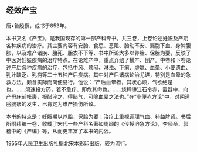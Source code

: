 ## 经效产宝

唐•昝殷撰，成书于853年。

本书又名《产宝》，是我国现存的第一部产科专书。共三卷，上卷论述妊娠及产期各种疾病的治疗。其主要内容有安胎、食忌、恶阻、胎动不安、漏胞下血、身肿腹胀，以及难产诸疾、胎死、胎衣不下等、书中所论大多以养胎、保胎为要，反映了中医对妊娠疾病的治疗特点。在论难产中，重点介绍了横产、倒产。中卷和下卷论述产后各种疾病的治疗，包括中风、烦闷、淋浊、下痢、虚羸、血晕、小便遗血、乳汁缺乏、乳痈等二十五种产后疾病。其中对产后诸病论治尤详，特别是血晕的急救方法，颇含实际而简便易行。他说：“产后血晕者，其状心烦，气欲绝是也。……须速投方药，若不急疗、即危其命也。……烧秤锤江石令赤，置器中，向产母床前帐裹，报醋淬之，得醋气，可除血晕之法也。”在“小便赤方论”中，对阴道膀胱痿的发生，已肯定为难产损伤所致。

本书的特点是：妊娠期以养胎，保胎为要；治疗上重视调理气血、补益脾肾。书后所附续编一卷，收载了宋代一些产科名著如周頲的《传授济急方论》，李师圣、郭稽中的《产编》等，从而更丰富了本书的内容。

1955年人民卫生出版社据北宋本影印出版，较为流行。
